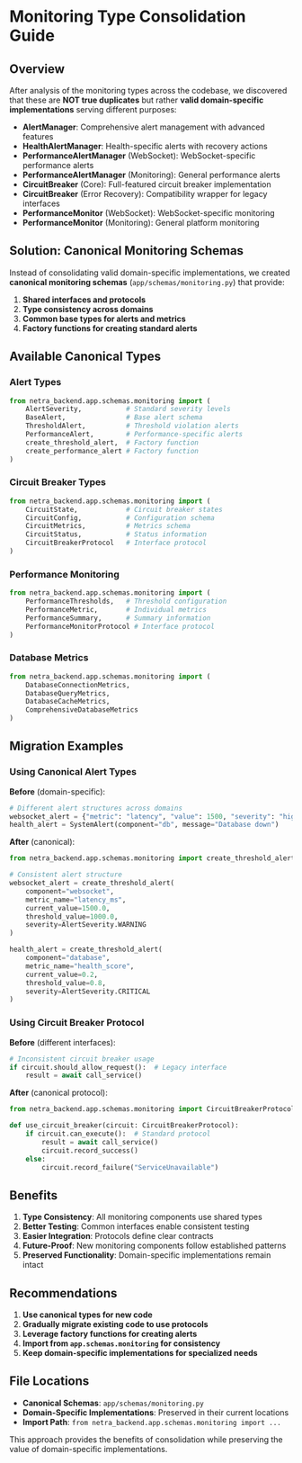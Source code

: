 # Monitoring Type Consolidation Guide

## Overview

After analysis of the monitoring types across the codebase, we discovered that these are **NOT true duplicates** but rather **valid domain-specific implementations** serving different purposes:

- **AlertManager**: Comprehensive alert management with advanced features
- **HealthAlertManager**: Health-specific alerts with recovery actions  
- **PerformanceAlertManager** (WebSocket): WebSocket-specific performance alerts
- **PerformanceAlertManager** (Monitoring): General performance alerts
- **CircuitBreaker** (Core): Full-featured circuit breaker implementation
- **CircuitBreaker** (Error Recovery): Compatibility wrapper for legacy interfaces
- **PerformanceMonitor** (WebSocket): WebSocket-specific monitoring
- **PerformanceMonitor** (Monitoring): General platform monitoring

## Solution: Canonical Monitoring Schemas

Instead of consolidating valid domain-specific implementations, we created **canonical monitoring schemas** (`app/schemas/monitoring.py`) that provide:

1. **Shared interfaces and protocols**
2. **Type consistency across domains**
3. **Common base types for alerts and metrics**
4. **Factory functions for creating standard alerts**

## Available Canonical Types

### Alert Types
```python
from netra_backend.app.schemas.monitoring import (
    AlertSeverity,           # Standard severity levels
    BaseAlert,               # Base alert schema
    ThresholdAlert,          # Threshold violation alerts
    PerformanceAlert,        # Performance-specific alerts
    create_threshold_alert,  # Factory function
    create_performance_alert # Factory function
)
```

### Circuit Breaker Types
```python
from netra_backend.app.schemas.monitoring import (
    CircuitState,            # Circuit breaker states
    CircuitConfig,           # Configuration schema
    CircuitMetrics,          # Metrics schema
    CircuitStatus,           # Status information
    CircuitBreakerProtocol   # Interface protocol
)
```

### Performance Monitoring
```python
from netra_backend.app.schemas.monitoring import (
    PerformanceThresholds,   # Threshold configuration
    PerformanceMetric,       # Individual metrics
    PerformanceSummary,      # Summary information
    PerformanceMonitorProtocol # Interface protocol
)
```

### Database Metrics
```python
from netra_backend.app.schemas.monitoring import (
    DatabaseConnectionMetrics,
    DatabaseQueryMetrics,
    DatabaseCacheMetrics,
    ComprehensiveDatabaseMetrics
)
```

## Migration Examples

### Using Canonical Alert Types

**Before** (domain-specific):
```python
# Different alert structures across domains
websocket_alert = {"metric": "latency", "value": 1500, "severity": "high"}
health_alert = SystemAlert(component="db", message="Database down")
```

**After** (canonical):
```python
from netra_backend.app.schemas.monitoring import create_threshold_alert, AlertSeverity

# Consistent alert structure
websocket_alert = create_threshold_alert(
    component="websocket",
    metric_name="latency_ms",
    current_value=1500.0,
    threshold_value=1000.0,
    severity=AlertSeverity.WARNING
)

health_alert = create_threshold_alert(
    component="database",
    metric_name="health_score",
    current_value=0.2,
    threshold_value=0.8,
    severity=AlertSeverity.CRITICAL
)
```

### Using Circuit Breaker Protocol

**Before** (different interfaces):
```python
# Inconsistent circuit breaker usage
if circuit.should_allow_request():  # Legacy interface
    result = await call_service()
```

**After** (canonical protocol):
```python
from netra_backend.app.schemas.monitoring import CircuitBreakerProtocol

def use_circuit_breaker(circuit: CircuitBreakerProtocol):
    if circuit.can_execute():  # Standard protocol
        result = await call_service()
        circuit.record_success()
    else:
        circuit.record_failure("ServiceUnavailable")
```

## Benefits

1. **Type Consistency**: All monitoring components use shared types
2. **Better Testing**: Common interfaces enable consistent testing
3. **Easier Integration**: Protocols define clear contracts
4. **Future-Proof**: New monitoring components follow established patterns
5. **Preserved Functionality**: Domain-specific implementations remain intact

## Recommendations

1. **Use canonical types for new code**
2. **Gradually migrate existing code to use protocols**  
3. **Leverage factory functions for creating alerts**
4. **Import from `app.schemas.monitoring` for consistency**
5. **Keep domain-specific implementations for specialized needs**

## File Locations

- **Canonical Schemas**: `app/schemas/monitoring.py`
- **Domain-Specific Implementations**: Preserved in their current locations
- **Import Path**: `from netra_backend.app.schemas.monitoring import ...`

This approach provides the benefits of consolidation while preserving the value of domain-specific implementations.